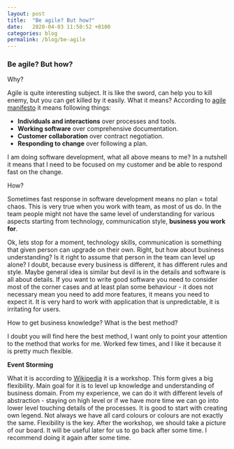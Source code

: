 ```yaml
---
layout: post
title:  "Be agile? But how?"
date:   2020-04-03 11:50:52 +0100
categories: blog
permalink: /blog/be-agile
---
```

### Be agile? But how? 

Why?

Agile is quite interesting subject. It is like the sword, can help you to kill enemy, 
but you can get killed by it easily.
What it means?
According to [agile manifesto](https://agilemanifesto.org/) it means following things:
* **Individuals and interactions** over processes and tools.
* **Working software** over comprehensive documentation.
* **Customer collaboration** over contract negotiation.
* **Responding to change** over following a plan.

I am doing software development, what all above means to me? 
In a nutshell it means that I need to be focused on my customer and be able to respond fast on the change.

How?

Sometimes fast response in software development means no plan = total chaos. This is very true when you work
with team, as most of us do. In the team people might not have the same level of understanding for various aspects
starting from technology, communication style, **business you work for**.

Ok, lets stop for a moment, technology skills, communication is something that given person can upgrade on their own.
Right, but how about business understanding? Is it right to assume that person in the team can level up alone? 
I doubt, because every business is different, it has different rules and style. 
Maybe general idea is similar but devil is in the details and software is all about details. 
If you want to write good software you need to consider most of the corner cases and at least plan some 
behaviour - it does not necessary mean you need to add more features, it means you need to expect it.
It is very hard to work with application that is unpredictable, it is irritating for users.

How to get business knowledge? What is the best method? 

I doubt you will find here the best method, I want only to point your attention to the method that works for me.
Worked few times, and I like it because it is pretty much flexible. 

**Event Storming**

What it is according to [Wikipedia](https://en.wikipedia.org/wiki/Event_storming) it is a workshop.
This form gives a big flexibility. Main goal for it is to level up knowledge and understanding of business domain.
From my experience, we can do it with different levels of abstraction - staying on high level or if we have more time
we can go into lower level touching details of the processes. It is good to start with creating own legend. 
Not always we have all card colours or colours are not exactly the same. Flexibility is the key.
After the workshop, we should take a picture of our board. It will be useful later for us to go back after some time.
I recommend doing it again after some time. 